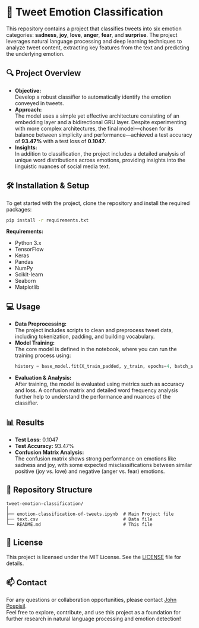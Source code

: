 
# 🚀 Tweet Emotion Classification

This repository contains a project that classifies tweets into six emotion categories: **sadness**, **joy**, **love**, **anger**, **fear**, and **surprise**. The project leverages natural language processing and deep learning techniques to analyze tweet content, extracting key features from the text and predicting the underlying emotion.

## 🔍 Project Overview
- **Objective:**  
  Develop a robust classifier to automatically identify the emotion conveyed in tweets.
- **Approach:**  
  The model uses a simple yet effective architecture consisting of an embedding layer and a bidirectional GRU layer. Despite experimenting with more complex architectures, the final model—chosen for its balance between simplicity and performance—achieved a test accuracy of **93.47%** with a test loss of **0.1047**.
- **Insights:**  
  In addition to classification, the project includes a detailed analysis of unique word distributions across emotions, providing insights into the linguistic nuances of social media text.

## 🛠️ Installation & Setup
To get started with the project, clone the repository and install the required packages:

```bash
pip install -r requirements.txt
```

**Requirements:**  
- Python 3.x  
- TensorFlow  
- Keras  
- Pandas  
- NumPy  
- Scikit-learn  
- Seaborn  
- Matplotlib

## 💻 Usage
- **Data Preprocessing:**  
  The project includes scripts to clean and preprocess tweet data, including tokenization, padding, and building vocabulary.
- **Model Training:**  
  The core model is defined in the notebook, where you can run the training process using:
  ```python
  history = base_model.fit(X_train_padded, y_train, epochs=4, batch_size=1500, validation_data=(X_test_padded, y_test))
  ```
- **Evaluation & Analysis:**  
  After training, the model is evaluated using metrics such as accuracy and loss. A confusion matrix and detailed word frequency analysis further help to understand the performance and nuances of the classifier.

## 📊 Results
- **Test Loss:** 0.1047  
- **Test Accuracy:** 93.47%  
- **Confusion Matrix Analysis:**  
  The confusion matrix shows strong performance on emotions like sadness and joy, with some expected misclassifications between similar positive (joy vs. love) and negative (anger vs. fear) emotions.

## 📁 Repository Structure
```
tweet-emotion-classification/
│
├── emotion-classification-of-tweets.ipynb  # Main Project file
├── text.csv                                # Data file
└── README.md                               # This file
```

## 📄 License
This project is licensed under the MIT License. See the [LICENSE](LICENSE) file for details.

## 📫 Contact
For any questions or collaboration opportunities, please contact [John Pospisil](mailto:john@johnpospisil.com).\
Feel free to explore, contribute, and use this project as a foundation for further research in natural language processing and emotion detection!
```

